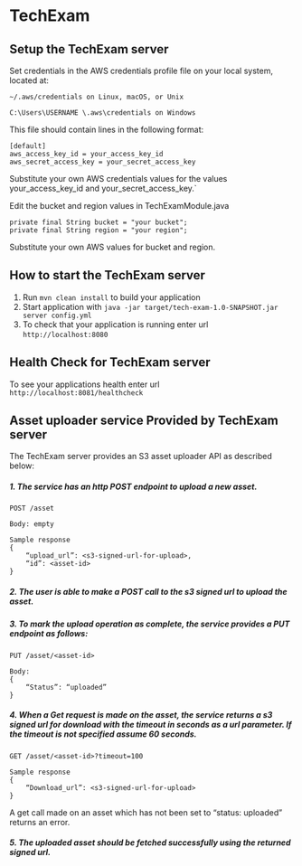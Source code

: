 # TechExam

Setup the TechExam server
---
Set credentials in the AWS credentials profile file on your local system, located at:

    ~/.aws/credentials on Linux, macOS, or Unix

    C:\Users\USERNAME \.aws\credentials on Windows

This file should contain lines in the following format:

    [default]
    aws_access_key_id = your_access_key_id
    aws_secret_access_key = your_secret_access_key

Substitute your own AWS credentials values for the values your_access_key_id and your_secret_access_key.`

Edit the bucket and region values in TechExamModule.java

    private final String bucket = "your bucket";
    private final String region = "your region"; 

Substitute your own AWS values for bucket and region.

How to start the TechExam server
---

1. Run `mvn clean install` to build your application
1. Start application with `java -jar target/tech-exam-1.0-SNAPSHOT.jar server config.yml`
1. To check that your application is running enter url `http://localhost:8080`

Health Check for TechExam server 
---

To see your applications health enter url `http://localhost:8081/healthcheck`


Asset uploader service Provided by TechExam server
---
The TechExam server provides an S3 asset uploader API as described below:

##### 1. The service has an http POST endpoint to upload a new asset.

    POST /asset

    Body: empty

    Sample response
    {
        “upload_url”: <s3-signed-url-for-upload>,
        “id”: <asset-id>
    }

##### 2. The user is able to make a POST call to the s3 signed url to upload the asset.

##### 3. To mark the upload operation as complete, the service provides a PUT endpoint as follows:

    PUT /asset/<asset-id>

    Body:
    {
        “Status”: “uploaded”
    }

##### 4. When a Get request is made on the asset, the service returns a s3 signed url for download with the timeout in seconds as a url parameter. If the timeout is not specified assume 60 seconds.

    GET /asset/<asset-id>?timeout=100

    Sample response
    {
        “Download_url”: <s3-signed-url-for-upload>
    }

A get call made on an asset which has not been set to “status: uploaded” returns
an error.

##### 5. The uploaded asset should be fetched successfully using the returned signed url.